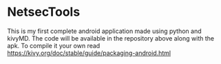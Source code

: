 # NetsecTools
This is my first complete android application made using python and kivyMD.
The code will be available in the repository above along with the apk.
To compile it your own read https://kivy.org/doc/stable/guide/packaging-android.html
